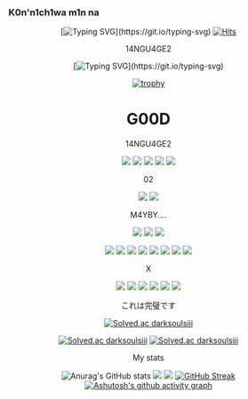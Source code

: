 ### K0n'n1ch1wa m1n na





<div align="center">
  
  
  
  
  
[![Typing SVG](https://readme-typing-svg.demolab.com?font=Fira+Code&pause=1000&width=435&lines=SN00.PY%EC%82%AC%EC%9E%A5%EC%9D%B8+GUCCUD42%EC%9E%85%EB%8B%88%EB%8B%A4.;%EC%9E%98%EB%B6%80%ED%83%81%EB%93%9C%EB%A6%BD%EB%8B%88%EB%8B%A4.)](https://git.io/typing-svg)
[![Hits](https://hits.seeyoufarm.com/api/count/incr/badge.svg?url=https%3A%2F%2Fgithub.com%2Fdkssud8150%2F&count_bg=%232AB4E5D6&title_bg=%23555555&icon=&icon_color=%23E7E7E7&title=views&edge_flat=false)](https://hits.seeyoufarm.com)


14NGU4GE2
  
  
  
[![Typing SVG](https://readme-typing-svg.demolab.com?font=Fira+Code&pause=1000&width=435&lines=HELLO!;%E3%81%93%E3%82%93%E3%81%AB%E3%81%A1%E3%81%AF%EF%BC%81;%D0%9F%D1%80%D0%B8%D0%B2%D0%B5%D1%82!;%EC%95%88%EB%85%95%ED%95%98%EC%84%B8%EC%9A%94!;HALLO!;%E4%BD%A0%E5%A5%BD!)](https://git.io/typing-svg)
  
  
  
[![trophy](https://github-profile-trophy.vercel.app/?username=Leehomin11&theme=flat&column=7)](https://github.com/Leehomin11/)
  
# G00D
  
14NGU4GE2
  
<a href="버튼을 눌렀을 때 이동할 링크" target="_blank"><img src="https://img.shields.io/badge/C-000000?style=flat-square&logo=C&logoColor=##A8B9CC"/></a> 
<a href="버튼을 눌렀을 때 이동할 링크" target="_blank"><img src="https://img.shields.io/badge/PYTH0N-000000?style=flat-square&logo=Python&logoColor=#3776AB"/></a> 
<a href="버튼을 눌렀을 때 이동할 링크" target="_blank"><img src="https://img.shields.io/badge/J2-000000?style=flat-square&logo=javascript&logoColor=#3776AB"/></a> 
<a href="버튼을 눌렀을 때 이동할 링크" target="_blank"><img src="https://img.shields.io/badge/HTM1-000000?style=flat-square&logo=Html5&logoColor=#3776AB"/></a> 
<a href="버튼을 눌렀을 때 이동할 링크" target="_blank"><img src="https://img.shields.io/badge/C22-000000?style=flat-square&logo=CSS3&logoColor=#1572B6"/></a> 
 
  
  
  
  
  
  
  
  
02

<a href="버튼을 눌렀을 때 이동할 링크" target="_blank"><img src="https://img.shields.io/badge/M4C_02-000000?style=flat-square&logo=macOS&logoColor=#3776AB"/></a> 
<a href="버튼을 눌렀을 때 이동할 링크" target="_blank"><img src="https://img.shields.io/badge/W1ND0W2-000000?style=flat-square&logo=Windows&logoColor=#0078D6"/></a>



M4YBY....

<a href="버튼을 눌렀을 때 이동할 링크" target="_blank"><img src="https://img.shields.io/badge/EC-000000?style=flat-square&logo=Eclipse IDE&logoColor=#3776AB"/></a>
<a href="버튼을 눌렀을 때 이동할 링크" target="_blank"><img src="https://img.shields.io/badge/VSC-000000?style=flat-square&logo=Visual Studio Code&logoColor=#007ACC"/></a>
<a href="버튼을 눌렀을 때 이동할 링크" target="_blank"><img src="https://img.shields.io/badge/XC0DE-000000?style=flat-square&logo=Xcode&logoColor=#3776AB"/></a>
  
<a href="버튼을 눌렀을 때 이동할 링크" target="_blank"><img src="https://img.shields.io/badge/C1-000000?style=flat-square&logo=CLion&logoColor=#0078D6"/></a> 
<a href="버튼을 눌렀을 때 이동할 링크" target="_blank"><img src="https://img.shields.io/badge/W2-000000?style=flat-square&logo=WebStorm&logoColor=#0078D6"/></a>
<a href="버튼을 눌렀을 때 이동할 링크" target="_blank"><img src="https://img.shields.io/badge/1J-000000?style=flat-square&logo=IntelliJ IDEA&logoColor=#3776AB"/></a> 
<a href="버튼을 눌렀을 때 이동할 링크" target="_blank"><img src="https://img.shields.io/badge/RD-000000?style=flat-square&logo=Rider&logoColor=#3776AB"/></a> 
<a href="버튼을 눌렀을 때 이동할 링크" target="_blank"><img src="https://img.shields.io/badge/P2-000000?style=flat-square&logo=PhpStorm&logoColor=#3776AB"/></a>
<a href="버튼을 눌렀을 때 이동할 링크" target="_blank"><img src="https://img.shields.io/badge/DG-000000?style=flat-square&logo=DataGrip&logoColor=#3776AB"/></a>
<a href="버튼을 눌렀을 때 이동할 링크" target="_blank"><img src="https://img.shields.io/badge/PC-000000?style=flat-square&logo=PyCharm&logoColor=#3776AB"/></a>
<a href="버튼을 눌렀을 때 이동할 링크" target="_blank"><img src="https://img.shields.io/badge/TC-000000?style=flat-square&logo=TeamCity&logoColor=#3776AB"/></a>





X
  
<a href="(https://www.instagram.com/homin0902/)" target="_blank"><img src="https://img.shields.io/badge/1N2T4GR4M-000000?style=flat-square&logo=Instagram&logoColor=#3776AB"/></a>
<a href="(https://www.instagram.com/00snoo.py/)" target="_blank"><img src="https://img.shields.io/badge/C0MP4NY-000000?style=flat-square&logo=Instagram&logoColor=#3776AB"/></a>
<a href="(https://www.facebook.com/profile.php?id=100038247066322)" target="_blank"><img src="https://img.shields.io/badge/F4CEB00K-000000?style=flat-square&logo=Facebook&logoColor=#3776AB"/></a>
<a href="" target="_blank"><img src="https://img.shields.io/badge/D12C0RD-000000?style=flat-square&logo=Discord&logoColor=#3776AB"/></a>
<a href="https://twitter.com/annyeonghasal13" target="_blank"><img src="https://img.shields.io/badge/TW1TTER-000000?style=flat-square&logo=Twitter&logoColor=#3776AB"/></a>
<a href="버튼을 눌렀을 때 이동할 링크" target="_blank"><img src="https://img.shields.io/badge/2TE4M-000000?style=flat-square&logo=Steam&logoColor=#3776AB"/></a>




これは完璧です
  
[![Solved.ac
darksoulsiii](http://mazassumnida.wtf/api/mini/generate_badge?boj=darksoulsiii)](https://solved.ac/darksoulsiii)
  
[![Solved.ac
darksoulsiii](http://mazassumnida.wtf/api/v2/generate_badge?boj=darksoulsiii)](https://solved.ac/darksoulsiii) 
[![Solved.ac
darksoulsiii](http://mazassumnida.wtf/api/generate_badge?boj=darksoulsiii)](https://solved.ac/darksoulsiii)





My stats



![Anurag's GitHub stats](https://github-readme-stats.vercel.app/api?username=Leehomin11&show_icons=true&theme=radical)
![](http://github-profile-summary-cards.vercel.app/api/cards/profile-details?username=Leehomin11&theme=2077)
![](http://github-profile-summary-cards.vercel.app/api/cards/stats?username=Leehomin11&theme=2077)
[![GitHub Streak](https://github-readme-streak-stats.herokuapp.com/?user=Leehomin11&theme=dark)](https://git.io/streak-stats)
[![Ashutosh's github activity graph](https://github-readme-activity-graph.cyclic.app/graph?username=Leehomin11&theme=react-dark)](https://github.com/ashutosh00710/github-readme-activity-graph)

  

 
  </div>
